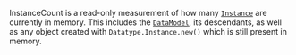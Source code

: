 InstanceCount is a read-only measurement of how many [`Instance`](https://create.roblox.com/docs/reference/engine/classes/Instance) are
currently in memory. This includes the [`DataModel`](https://create.roblox.com/docs/reference/engine/classes/DataModel), its descendants,
as well as any object created with `Datatype.Instance.new()` which is
still present in memory.